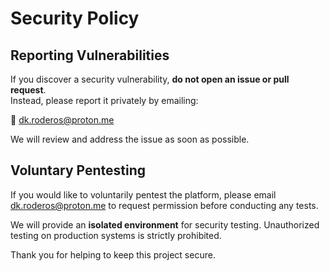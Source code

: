 # Security Policy

## Reporting Vulnerabilities

If you discover a security vulnerability, **do not open an issue or pull request**.  
Instead, please report it privately by emailing:

📧 [dk.roderos@proton.me](mailto:dk.roderos@proton.me)

We will review and address the issue as soon as possible.

## Voluntary Pentesting

If you would like to voluntarily pentest the platform, please email  
[dk.roderos@proton.me](mailto:dk.roderos@proton.me) to request permission before conducting any tests.

We will provide an **isolated environment** for security testing. Unauthorized testing on production systems is strictly prohibited.

Thank you for helping to keep this project secure.

